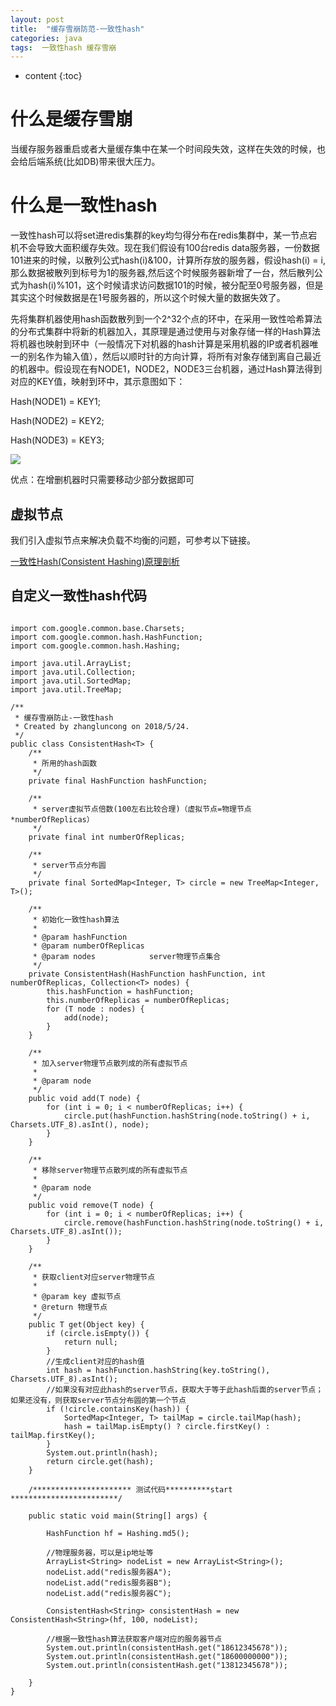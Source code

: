 ```yaml
---
layout: post
title:  "缓存雪崩防范-一致性hash"
categories: java
tags:  一致性hash 缓存雪崩
---
```


* content
{:toc}


# 什么是缓存雪崩


当缓存服务器重启或者大量缓存集中在某一个时间段失效，这样在失效的时候，也会给后端系统(比如DB)带来很大压力。

<!--more-->


# 什么是一致性hash

一致性hash可以将set进redis集群的key均匀得分布在redis集群中，某一节点宕机不会导致大面积缓存失效。现在我们假设有100台redis data服务器，一份数据101进来的时候，以散列公式hash(i)&100，计算所存放的服务器，假设hash(i) = i,那么数据被散列到标号为1的服务器,然后这个时候服务器新增了一台，然后散列公式为hash(i)%101，这个时候请求访问数据101的时候，被分配至0号服务器，但是其实这个时候数据是在1号服务器的，所以这个时候大量的数据失效了。

先将集群机器使用hash函数散列到一个2^32个点的环中，在采用一致性哈希算法的分布式集群中将新的机器加入，其原理是通过使用与对象存储一样的Hash算法将机器也映射到环中（一般情况下对机器的hash计算是采用机器的IP或者机器唯一的别名作为输入值），然后以顺时针的方向计算，将所有对象存储到离自己最近的机器中。假设现在有NODE1，NODE2，NODE3三台机器，通过Hash算法得到对应的KEY值，映射到环中，其示意图如下：

Hash(NODE1) = KEY1;

Hash(NODE2) = KEY2;

Hash(NODE3) = KEY3;

![](https://ws3.sinaimg.cn/large/006tKfTcgy1frlmcd5s6fj30mk0ggjs6.jpg)

优点：在增删机器时只需要移动少部分数据即可


## 虚拟节点

我们引入虚拟节点来解决负载不均衡的问题，可参考以下链接。

[一致性Hash(Consistent Hashing)原理剖析](https://blog.csdn.net/lihao21/article/details/54193868)

## 自定义一致性hash代码

```

import com.google.common.base.Charsets;
import com.google.common.hash.HashFunction;
import com.google.common.hash.Hashing;

import java.util.ArrayList;
import java.util.Collection;
import java.util.SortedMap;
import java.util.TreeMap;

/**
 * 缓存雪崩防止-一致性hash
 * Created by zhangluncong on 2018/5/24.
 */
public class ConsistentHash<T> {
    /**
     * 所用的hash函数
     */
    private final HashFunction hashFunction;

    /**
     * server虚拟节点倍数(100左右比较合理)（虚拟节点=物理节点*numberOfReplicas）
     */
    private final int numberOfReplicas;

    /**
     * server节点分布圆
     */
    private final SortedMap<Integer, T> circle = new TreeMap<Integer, T>();

    /**
     * 初始化一致性hash算法
     *
     * @param hashFunction
     * @param numberOfReplicas
     * @param nodes            server物理节点集合
     */
    private ConsistentHash(HashFunction hashFunction, int numberOfReplicas, Collection<T> nodes) {
        this.hashFunction = hashFunction;
        this.numberOfReplicas = numberOfReplicas;
        for (T node : nodes) {
            add(node);
        }
    }

    /**
     * 加入server物理节点散列成的所有虚拟节点
     *
     * @param node
     */
    public void add(T node) {
        for (int i = 0; i < numberOfReplicas; i++) {
            circle.put(hashFunction.hashString(node.toString() + i, Charsets.UTF_8).asInt(), node);
        }
    }

    /**
     * 移除server物理节点散列成的所有虚拟节点
     *
     * @param node
     */
    public void remove(T node) {
        for (int i = 0; i < numberOfReplicas; i++) {
            circle.remove(hashFunction.hashString(node.toString() + i, Charsets.UTF_8).asInt());
        }
    }

    /**
     * 获取client对应server物理节点
     *
     * @param key 虚拟节点
     * @return 物理节点
     */
    public T get(Object key) {
        if (circle.isEmpty()) {
            return null;
        }
        //生成client对应的hash值
        int hash = hashFunction.hashString(key.toString(), Charsets.UTF_8).asInt();
        //如果没有对应此hash的server节点，获取大于等于此hash后面的server节点；如果还没有，则获取server节点分布圆的第一个节点
        if (!circle.containsKey(hash)) {
            SortedMap<Integer, T> tailMap = circle.tailMap(hash);
            hash = tailMap.isEmpty() ? circle.firstKey() : tailMap.firstKey();
        }
        System.out.println(hash);
        return circle.get(hash);
    }

    /********************** 测试代码**********start ************************/

    public static void main(String[] args) {

        HashFunction hf = Hashing.md5();

        //物理服务器，可以是ip地址等
        ArrayList<String> nodeList = new ArrayList<String>();
        nodeList.add("redis服务器A");
        nodeList.add("redis服务器B");
        nodeList.add("redis服务器C");

        ConsistentHash<String> consistentHash = new ConsistentHash<String>(hf, 100, nodeList);

        //根据一致性hash算法获取客户端对应的服务器节点
        System.out.println(consistentHash.get("18612345678"));
        System.out.println(consistentHash.get("18600000000"));
        System.out.println(consistentHash.get("13812345678"));
        
    }
}


```





